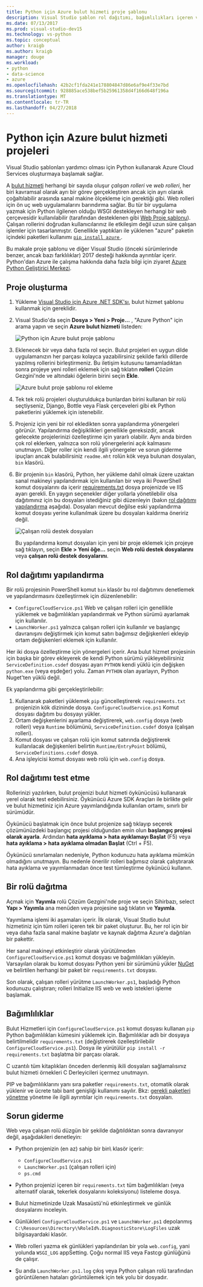 ```yaml
---
title: Python için Azure bulut hizmeti proje şablonu
description: Visual Studio şablon rol dağıtımı, bağımlılıkları içeren ve sorun giderme Python içinde yazılmış Azure bulut Hizmetleri için genel bakış.
ms.date: 07/13/2017
ms.prod: visual-studio-dev15
ms.technology: vs-python
ms.topic: conceptual
author: kraigb
ms.author: kraigb
manager: douge
ms.workload:
- python
- data-science
- azure
ms.openlocfilehash: 42b2cf1fda241e178804847d86e6af9e4f33e7bd
ms.sourcegitcommit: 928885ace538bef5b25961358d4f166d648f196a
ms.translationtype: MT
ms.contentlocale: tr-TR
ms.lasthandoff: 04/27/2018
---
```

# <a name="azure-cloud-service-projects-for-python"></a>Python için Azure bulut hizmeti projeleri

Visual Studio şablonları yardımcı olması için Python kullanarak Azure Cloud Services oluşturmaya başlamak sağlar.

A [bulut hizmeti](https://docs.microsoft.com/azure/cloud-services/) herhangi bir sayıda oluşur *çalışan rolleri* ve *web rolleri*, her biri kavramsal olarak ayrı bir görev gerçekleştiren ancak için ayrı olarak çoğaltılabilir arasında sanal makine ölçekleme için gerektiği gibi. Web rolleri için ön uç web uygulamalarını barındırma sağlar. Bu tür bir uygulama yazmak için Python ilgilenen olduğu WSGI destekleyen herhangi bir web çerçevesidir kullanılabilir (tarafından desteklenen gibi [Web Proje şablonu](python-web-application-project-templates.md)). Çalışan rollerini doğrudan kullanıcılarınız ile etkileşim değil uzun süre çalışan işlemler için tasarlanmıştır. Genellikle yaptıkları ile yüklenen "azure" paketin içindeki paketleri kullanımı [ `pip install azure` ](http://pypi.org/project/azure).

Bu makale proje şablonu ve diğer Visual Studio (önceki sürümlerinde benzer, ancak bazı farklılıklar) 2017 desteği hakkında ayrıntılar içerir. Python'dan Azure ile çalışma hakkında daha fazla bilgi için ziyaret [Azure Python Geliştirici Merkezi](https://docs.microsoft.com/en-us/python/azure/?view=azure-python).

## <a name="create-a-project"></a>Proje oluşturma

1. Yükleme [Visual Studio için Azure .NET SDK'sı](https://www.visualstudio.com/vs/azure-tools/), bulut hizmet şablonu kullanmak için gereklidir.
1. Visual Studio'da seçin **Dosya > Yeni > Proje...** , "Azure Python" için arama yapın ve seçin **Azure bulut hizmeti** listeden:

    ![Python için Azure bulut proje şablonu](media/template-azure-cloud-project.png)

1. Eklenecek bir veya daha fazla rol seçin. Bulut projeleri en uygun dilde uygulamanızın her parçası kolayca yazabilirsiniz şekilde farklı dillerde yazılmış rollerini birleştirmeniz. Bu iletişim kutusunu tamamladıktan sonra projeye yeni rolleri eklemek için sağ tıklatın **rolleri** Çözüm Gezgini'nde ve altındaki öğelerin birini seçin **Ekle**.

    ![Azure bulut proje şablonu rol ekleme](media/template-azure-cloud-service-project-wizard.png)

1. Tek tek rolü projeleri oluşturuldukça bunlardan birini kullanan bir rolü seçtiyseniz, Django, Bottle veya Flask çerçeveleri gibi ek Python paketlerini yüklemek için istenebilir.

1. Projeniz için yeni bir rol ekledikten sonra yapılandırma yönergeleri görünür. Yapılandırma değişiklikleri genellikle gereksizdir, ancak gelecekte projelerinizi özelleştirme için yararlı olabilir. Aynı anda birden çok rol eklerken, yalnızca son rolü yönergelerini açık kalmasını unutmayın. Diğer roller için kendi ilgili yönergeler ve sorun giderme ipuçları ancak bulabilirsiniz `readme.mht` rolün kök veya bulunan dosyaları, `bin` klasörü.

1. Bir projenin `bin` klasörü, Python, her yükleme dahil olmak üzere uzaktan sanal makineyi yapılandırmak için kullanılan bir veya iki PowerShell komut dosyalarını da içerir [requirements.txt](#dependencies) dosya projenizde ve IIS ayarı gerekli. En yaygın seçenekler diğer yollarla yönetilebilir olsa dağıtımınız için bu dosyaları istediğiniz gibi düzenleyin (bakın [rol dağıtımı yapılandırma](#configuring-role-deployment) aşağıda). Dosyaları mevcut değilse eski yapılandırma komut dosyası yerine kullanılmak üzere bu dosyaları kaldırma öneririz değil.

    ![Çalışan rolü destek dosyaları](media/template-azure-cloud-service-worker-role-support-files.png)

    Bu yapılandırma komut dosyaları için yeni bir proje eklemek için projeye sağ tıklayın, seçin **Ekle > Yeni öğe...** seçin **Web rolü destek dosyalarını** veya **çalışan rolü destek dosyalarını**.

## <a name="configuring-role-deployment"></a>Rol dağıtımı yapılandırma

Bir rolü projesinin PowerShell komut `bin` klasör bu rol dağıtımını denetlemek ve yapılandırmasını özelleştirmek için düzenlenebilir:

- `ConfigureCloudService.ps1` Web ve çalışan rolleri için genellikle yüklemek ve bağımlılıkları yapılandırmak ve Python sürümü ayarlamak için kullanılır.
- `LaunchWorker.ps1` yalnızca çalışan rolleri için kullanılır ve başlangıç davranışını değiştirmek için komut satırı bağımsız değişkenleri ekleyip ortam değişkenleri eklemek için kullanılır.

Her iki dosya özelleştirme için yönergeleri içerir. Ana bulut hizmet projesinin için başka bir görev ekleyerek de kendi Python sürümü yükleyebilirsiniz `ServiceDefinition.csdef` dosyası ayarı `PYTHON` kendi yüklü için değişken `python.exe` (veya eşdeğer) yolu. Zaman `PYTHON` olan ayarlayın, Python Nuget'ten yüklü değil.

Ek yapılandırma gibi gerçekleştirilebilir:

1. Kullanarak paketleri yüklemek `pip` güncelleştirerek `requirements.txt` projenizin kök dizininde dosya. `ConfigureCloudService.ps1` Komut dosyası dağıtım bu dosyayı yükler.
1. Ortam değişkenlerini ayarlama değiştirerek, `web.config` dosya (web rolleri) veya `Runtime` bölümünü, `ServiceDefinition.csdef` dosya (çalışan rolleri).
1. Komut dosyası ve çalışan rolü için komut satırında değiştirerek kullanılacak değişkenleri belirtin `Runtime/EntryPoint` bölümü, `ServiceDefinitions.csdef` dosya.
1. Ana işleyicisi komut dosyası web rolü için `web.config` dosya.

## <a name="testing-role-deployment"></a>Rol dağıtımı test etme

Rollerinizi yazılırken, bulut projenizi bulut hizmeti öykünücüsü kullanarak yerel olarak test edebilirsiniz. Öykünücü Azure SDK Araçları ile birlikte gelir ve bulut hizmetiniz için Azure yayımlandığında kullanılan ortamı, sınırlı bir sürümüdür.

Öykünücü başlatmak için önce bulut projenize sağ tıklayıp seçerek çözümünüzdeki başlangıç projesi olduğundan emin olun **başlangıç projesi olarak ayarla**. Ardından **hata ayıklama > hata ayıklamayı Başlat** (F5) veya **hata ayıklama > hata ayıklama olmadan Başlat** (Ctrl + F5).

Öykünücü sınırlamaları nedeniyle, Python kodunuzu hata ayıklama mümkün olmadığını unutmayın. Bu nedenle önerilir rolleri bağımsız olarak çalıştırarak hata ayıklama ve yayımlanmadan önce test tümleştirme öykünücü kullanın.

## <a name="deploying-a-role"></a>Bir rolü dağıtma

Açmak için **Yayımla** rolü Çözüm Gezgini'nde proje ve seçin Sihirbazı, select **Yapı > Yayımla** ana menüden veya projesine sağ tıklatın ve **Yayımla**.

Yayımlama işlemi iki aşamaları içerir. İlk olarak, Visual Studio bulut hizmetiniz için tüm rolleri içeren tek bir paket oluşturur. Bu, her rol için bir veya daha fazla sanal makine başlatır ve kaynak dağıtma Azure'a dağıtılan bir pakettir.

Her sanal makineyi etkinleştirir olarak yürütülmeden `ConfigureCloudService.ps1` komut dosyası ve bağımlılıkları yükleyin. Varsayılan olarak bu komut dosyası Python yeni bir sürümünü yükler [NuGet](https://www.nuget.org/packages?q=Tags%3A%22python%22+Authors%3A%22Python+Software+Foundation%22) ve belirtilen herhangi bir paket bir `requirements.txt` dosyası.

Son olarak, çalışan rolleri yürütme `LaunchWorker.ps1`, başladığı Python kodunuzu çalıştıran; rolleri Initialize IIS web ve web istekleri işleme başlamak.

## <a name="dependencies"></a>Bağımlılıklar

Bulut Hizmetleri için `ConfigureCloudService.ps1` komut dosyası kullanan `pip` Python bağımlılıkları kümesini yüklemek için. Bağımlılıklar adlı bir dosyaya belirtilmelidir `requirements.txt` (değiştirerek özelleştirilebilir `ConfigureCloudService.ps1`). Dosya ile yürütülür `pip install -r requirements.txt` başlatma bir parçası olarak.

C uzantılı tüm kitaplıkları önceden derlenmiş ikili dosyaları sağlamalısınız bulut hizmeti örnekleri C Derleyicileri içermez unutmayın.

PIP ve bağımlılıklarını yanı sıra paketler `requirements.txt`, otomatik olarak yüklenir ve ücrete tabi bant genişliği kullanımı sayılır. Bkz: [gerekli paketleri yönetme](managing-required-packages-with-requirements-txt.md) yönetme ile ilgili ayrıntılar için `requirements.txt` dosyaları.

## <a name="troubleshooting"></a>Sorun giderme

Web veya çalışan rolü düzgün bir şekilde dağıtıldıktan sonra davranıyor değil, aşağıdakileri denetleyin:

- Python projenizin (en az) sahip bir bin\ klasör içerir:

  - `ConfigureCloudService.ps1`
  - `LaunchWorker.ps1` (çalışan rolleri için)
  - `ps.cmd`

- Python projenizi içeren bir `requirements.txt` tüm bağımlılıkları (veya alternatif olarak, tekerlek dosyalarını koleksiyonu) listeleme dosya.
- Bulut hizmetinizde Uzak Masaüstü'nü etkinleştirmek ve günlük dosyalarını inceleyin.
- Günlükleri `ConfigureCloudService.ps1` ve `LaunchWorker.ps1` depolanmış `C:\Resources\Directory\%RoleId%.DiagnosticStore\LogFiles` uzak bilgisayardaki klasör.
- Web rolleri yazma ek günlükleri yapılandırılan bir yola `web.config`, yani yolunda `WSGI_LOG` appSetting. Çoğu normal IIS veya Fastcgı günlüğünü de çalışır.
- Şu anda `LaunchWorker.ps1.log` çıkış veya Python çalışan rolü tarafından görüntülenen hataları görüntülemek için tek yolu bir dosyadır.